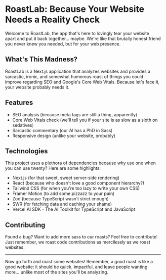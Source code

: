# RoastLab: Because Your Website Needs a Reality Check

Welcome to RoastLab, the app that's here to lovingly tear your website apart and put it back together... maybe. We're like that brutally honest friend you never knew you needed, but for your web presence.

## What's This Madness?

RoastLab is a Next.js application that analyzes websites and provides a sarcastic, ironic, and somewhat humorous roast of things you could improve regarding SEO and Google's Core Web Vitals. Because let's face it, your website probably needs it.

## Features

- SEO analysis (because meta tags are still a thing, apparently)
- Core Web Vitals check (we'll tell you if your site is as slow as a sloth on sedatives)
- Sarcastic commentary (our AI has a PhD in Sass)
- Responsive design (unlike your website, probably)

## Technologies

This project uses a plethora of dependencies because why use one when you can use twenty? Here are some highlights:

- Next.js (for that sweet, sweet server-side rendering)
- React (because who doesn't love a good component hierarchy?)
- Tailwind CSS (for when you're too lazy to write your own CSS)
- Framer Motion (to add some pizzazz to your pain)
- Zod (because TypeScript wasn't strict enough)
- SWR (for fetching data and caching your shame)
- Vercel AI SDK - The AI Toolkit for TypeScript and JavaScript

## Contributing

Found a bug? Want to add more sass to our roasts? Feel free to contribute! Just remember, we roast code contributions as mercilessly as we roast websites.

---

Now go forth and roast some websites! Remember, a good roast is like a good website: it should be quick, impactful, and leave people wanting more... unlike most of the sites you'll be analyzing.
